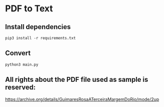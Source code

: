 # PDF to Text

## Install dependencies

```
pip3 install -r requirements.txt
```

## Convert

```
python3 main.py
```

## All rights about the PDF file used as sample is reserved:

https://archive.org/details/GuimaresRosaATerceiraMargemDoRio/mode/2up
